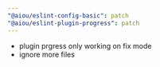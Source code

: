 ```yaml
---
"@aiou/eslint-config-basic": patch
"@aiou/eslint-plugin-progress": patch
---
```


- plugin prgress only working on fix mode
- ignore more files
